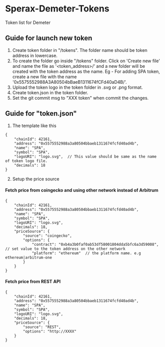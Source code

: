 # Sperax-Demeter-Tokens
Token list for Demeter

## Guide for launch new token
1. Create token folder in "/tokens". The folder name should be token address in lowercase.
2. To create the folder go inside "/tokens" folder. Click on 'Create new file' and name the file as '<token_address>/' and a new folder will be created with the token address as the name. Eg - For adding SPA token, create a new file with the name '0x5575552988A3A80504bBaeB1311674fCFd40aD4B/'.
3. Upload the token logo in the token folder in .svg or .png format.
4. Create token.json in the token folder.
5. Set the git commit msg to "XXX token" when commit the changes.

## Guide for "token.json"
1. The template like this
```
{
    "chainId": 42161,
    "address": "0x5575552988a3a80504bbaeb1311674fcfd40ad4b",
    "name": "SPA",
    "symbol": "SPA",
    "logoURI": "logo.svg",  // This value should be same as the name of token logo file.
    "decimals": 18
}
```

2. Setup the price source

#### Fetch price from coingecko and using other network instead of Arbitrum
```
{
    "chainId": 42161,
    "address": "0x5575552988a3a80504bbaeb1311674fcfd40ad4b",
    "name": "SPA",
    "symbol": "SPA",
    "logoURI": "logo.svg",
    "decimals": 18,
    "priceSource": {
        "source": "coingecko",
        "options": {
            "contract": "0xb4a3b0faf0ab53df58001804dda5bfc6a3d59008",   // set value to the token address on the other network
            "platform": "ethereum"  // the platform name. e.g ethereum|arbitrum-one
        }
    }
}
```

#### Fetch price from REST API
```
{
    "chainId": 42161,
    "address": "0x5575552988a3a80504bbaeb1311674fcfd40ad4b",
    "name": "SPA",
    "symbol": "SPA",
    "logoURI": "logo.svg",
    "decimals": 18,
    "priceSource": {
        "source": "REST",
        "options": "http://XXXX"
    }
}
```
